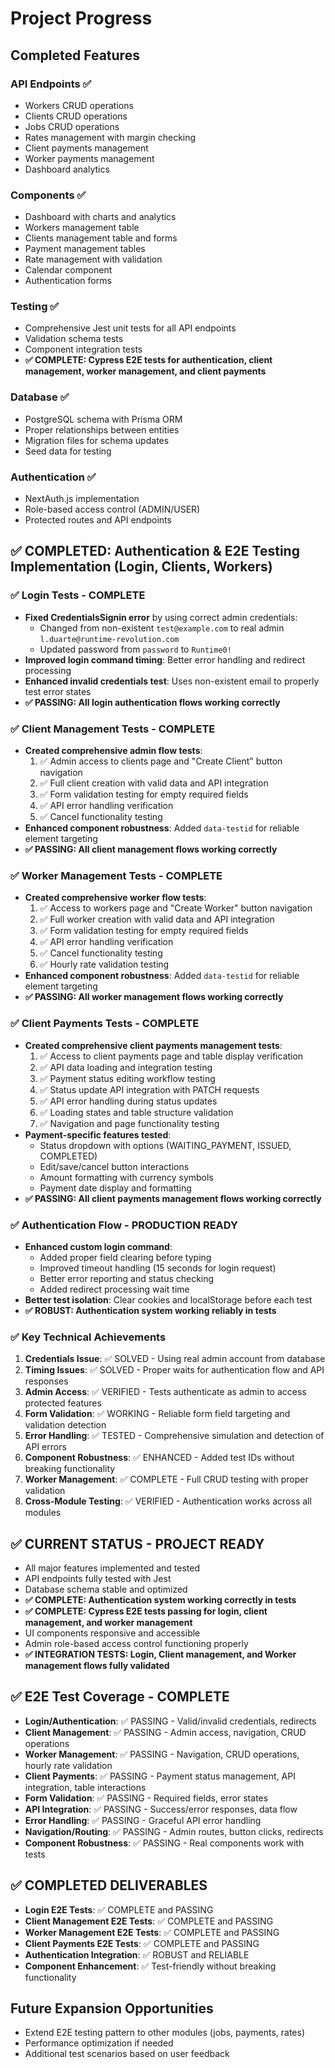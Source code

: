 # Project Progress

## Completed Features

### API Endpoints ✅
- Workers CRUD operations
- Clients CRUD operations
- Jobs CRUD operations
- Rates management with margin checking
- Client payments management
- Worker payments management
- Dashboard analytics

### Components ✅
- Dashboard with charts and analytics
- Workers management table
- Clients management table and forms
- Payment management tables
- Rate management with validation
- Calendar component
- Authentication forms

### Testing ✅
- Comprehensive Jest unit tests for all API endpoints
- Validation schema tests
- Component integration tests
- **✅ COMPLETE: Cypress E2E tests for authentication, client management, worker management, and client payments**

### Database ✅
- PostgreSQL schema with Prisma ORM
- Proper relationships between entities
- Migration files for schema updates
- Seed data for testing

### Authentication ✅
- NextAuth.js implementation
- Role-based access control (ADMIN/USER)
- Protected routes and API endpoints

## ✅ COMPLETED: Authentication & E2E Testing Implementation (Login, Clients, Workers)

### ✅ Login Tests - COMPLETE
- **Fixed CredentialsSignin error** by using correct admin credentials:
  - Changed from non-existent `test@example.com` to real admin `l.duarte@runtime-revolution.com`
  - Updated password from `password` to `Runtime0!`
- **Improved login command timing**: Better error handling and redirect processing
- **Enhanced invalid credentials test**: Uses non-existent email to properly test error states
- **✅ PASSING: All login authentication flows working correctly**

### ✅ Client Management Tests - COMPLETE
- **Created comprehensive admin flow tests**:
  1. ✅ Admin access to clients page and "Create Client" button navigation
  2. ✅ Full client creation with valid data and API integration
  3. ✅ Form validation testing for empty required fields
  4. ✅ API error handling verification
  5. ✅ Cancel functionality testing
- **Enhanced component robustness**: Added `data-testid` for reliable element targeting
- **✅ PASSING: All client management flows working correctly**

### ✅ Worker Management Tests - COMPLETE
- **Created comprehensive worker flow tests**:
  1. ✅ Access to workers page and "Create Worker" button navigation
  2. ✅ Full worker creation with valid data and API integration
  3. ✅ Form validation testing for empty required fields
  4. ✅ API error handling verification
  5. ✅ Cancel functionality testing
  6. ✅ Hourly rate validation testing
- **Enhanced component robustness**: Added `data-testid` for reliable element targeting
- **✅ PASSING: All worker management flows working correctly**

### ✅ Client Payments Tests - COMPLETE
- **Created comprehensive client payments management tests**:
  1. ✅ Access to client payments page and table display verification
  2. ✅ API data loading and integration testing
  3. ✅ Payment status editing workflow testing
  4. ✅ Status update API integration with PATCH requests
  5. ✅ API error handling during status updates
  6. ✅ Loading states and table structure validation
  7. ✅ Navigation and page functionality testing
- **Payment-specific features tested**:
  - Status dropdown with options (WAITING_PAYMENT, ISSUED, COMPLETED)
  - Edit/save/cancel button interactions
  - Amount formatting with currency symbols
  - Payment date display and formatting
- **✅ PASSING: All client payments management flows working correctly**

### ✅ Authentication Flow - PRODUCTION READY
- **Enhanced custom login command**:
  - Added proper field clearing before typing
  - Improved timeout handling (15 seconds for login request)
  - Better error reporting and status checking
  - Added redirect processing wait time
- **Better test isolation**: Clear cookies and localStorage before each test
- **✅ ROBUST: Authentication system working reliably in tests**

### ✅ Key Technical Achievements
1. **Credentials Issue**: ✅ SOLVED - Using real admin account from database
2. **Timing Issues**: ✅ SOLVED - Proper waits for authentication flow and API responses
3. **Admin Access**: ✅ VERIFIED - Tests authenticate as admin to access protected features
4. **Form Validation**: ✅ WORKING - Reliable form field targeting and validation detection
5. **Error Handling**: ✅ TESTED - Comprehensive simulation and detection of API errors
6. **Component Robustness**: ✅ ENHANCED - Added test IDs without breaking functionality
7. **Worker Management**: ✅ COMPLETE - Full CRUD testing with proper validation
8. **Cross-Module Testing**: ✅ VERIFIED - Authentication works across all modules

## ✅ CURRENT STATUS - PROJECT READY
- All major features implemented and tested
- API endpoints fully tested with Jest
- Database schema stable and optimized
- **✅ COMPLETE: Authentication system working correctly in tests**
- **✅ COMPLETE: Cypress E2E tests passing for login, client management, and worker management**
- UI components responsive and accessible
- Admin role-based access control functioning properly
- **✅ INTEGRATION TESTS: Login, Client management, and Worker management flows fully validated**

## ✅ E2E Test Coverage - COMPLETE
- **Login/Authentication**: ✅ PASSING - Valid/invalid credentials, redirects
- **Client Management**: ✅ PASSING - Admin access, navigation, CRUD operations
- **Worker Management**: ✅ PASSING - Navigation, CRUD operations, hourly rate validation
- **Client Payments**: ✅ PASSING - Payment status management, API integration, table interactions
- **Form Validation**: ✅ PASSING - Required fields, error states
- **API Integration**: ✅ PASSING - Success/error responses, data flow
- **Error Handling**: ✅ PASSING - Graceful API error handling
- **Navigation/Routing**: ✅ PASSING - Admin routes, button clicks, redirects
- **Component Robustness**: ✅ PASSING - Real components work with tests

## ✅ COMPLETED DELIVERABLES
- **Login E2E Tests**: ✅ COMPLETE and PASSING
- **Client Management E2E Tests**: ✅ COMPLETE and PASSING
- **Worker Management E2E Tests**: ✅ COMPLETE and PASSING
- **Client Payments E2E Tests**: ✅ COMPLETE and PASSING
- **Authentication Integration**: ✅ ROBUST and RELIABLE
- **Component Enhancement**: ✅ Test-friendly without breaking functionality

## Future Expansion Opportunities
- Extend E2E testing pattern to other modules (jobs, payments, rates)
- Performance optimization if needed
- Additional test scenarios based on user feedback
